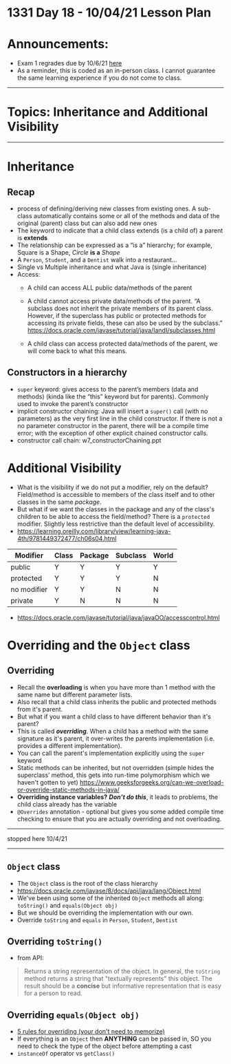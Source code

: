 # 1331 Day 18 - 10/04/21 Lesson Plan

# Announcements:
- Exam 1 regrades due by 10/6/21 [here](https://forms.office.com/Pages/ResponsePage.aspx?id=u5ghSHuuJUuLem1_Mvqgg116w8wwfSRJtFsYJ4T2CRtUOEhDQ1MzV1hHSldWR0g3UFRFVENIQzBPNiQlQCN0PWcu)
- As a reminder, this is coded as an in-person class. I cannot guarantee the same learning experience if you do not come to class.

---

# Topics: Inheritance and Additional Visibility

---

# Inheritance
## Recap
- process of defining/deriving new classes from existing ones. A sub-class automatically contains some or all of the methods and data of the original (parent) class but can also add new ones
- The keyword to indicate that a child class extends (is a child of) a parent is **extends**
- The relationship can be expressed as a “is a” hierarchy; for example, Square is a Shape, *Circle* **is a** *Shape*
- A `Person`, `Student`, and a `Dentist` walk into a restaurant...
- Single vs Multiple inheritance and what Java is (single inheritance)
- Access:
    - A child can access ALL public data/methods of the parent

    - A child cannot access private data/methods of the parent. “A subclass does not inherit the private members of its parent class. However, if the superclass has public or protected methods for accessing its private fields, these can also be used by the subclass.” https://docs.oracle.com/javase/tutorial/java/IandI/subclasses.html  

    - A child class can access protected data/methods of the parent, we will come back to what this means.
## Constructors in a hierarchy
- `super` keyword: gives access to the parent’s members (data and methods) (kinda like the “this” keyword but for parents). Commonly used to invoke the parent’s constructor
- implicit constructor chaining: Java will insert a `super()` call (with no parameters) as the very first line in the child constructor. If there is not a no parameter constructor in the parent, there will be a compile time error; with the exception of other explicit chained constructor calls.
- constructor call chain: w7_constructorChaining.ppt


# Additional Visibility
- What is the visibility if we do not put a modifier, rely on the default? Field/method is accessible to members of the class itself and to other classes in the same *package*.
- But what if we want the classes in the package and any of the class's children to be able to access the field/method? There is a `protected` modifier. Slightly less restrictive than the default level of accessibility.
- https://learning.oreilly.com/library/view/learning-java-4th/9781449372477/ch06s04.html


|Modifier 	|Class 	| Package 	|Subclass 	|World|
| --- | --- | --- | --- | --- |
|public 	|Y 	|Y 	|Y 	|Y|
|protected 	|Y 	|Y 	|Y 	|N|
|no modifier 	|Y 	|Y 	|N 	|N|
|private 	|Y 	|N 	|N 	|N|

- https://docs.oracle.com/javase/tutorial/java/javaOO/accesscontrol.html

# Overriding and the `Object` class
## Overriding
- Recall the **overloading** is when you have more than 1 method with the same name but different parameter lists.
- Also recall that a child class inherits the public and protected methods from it's parent.
- But what if you want a child class to have different behavior than it's parent?
- This is called ***overriding***. When a child has a method with the same signature as it's parent, it over-writes the parents implementation (i.e. provides a different implementation).
- You can call the parent's implementation explicitly using the `super` keyword
- Static methods can be inherited, but not overridden (simple hides the superclass’ method, this gets into run-time polymorphism which we haven't gotten to yet) https://www.geeksforgeeks.org/can-we-overload-or-override-static-methods-in-java/
- **Overriding instance variables?** ***Don’t do this***, it leads to problems, the child class already has the variable
- `@Overrides` annotation - optional but gives you some added compile time checking to ensure that you are actually overriding and not overloading.

---

stopped here 10/4/21

--- 
## `Object` class
- The `Object` class is the root of the class hierarchy
- https://docs.oracle.com/javase/8/docs/api/java/lang/Object.html
- We've been using some of the inherited `Object` methods all along: `toString()` and `equals(Object obj)`
- But we should be overriding the implementation with our own.
- Override `toString` and `equals` in `Person`, `Student`, `Dentist`
## Overriding `toString()`
- from API:
> Returns a string representation of the object. In general, the `toString` method returns a string that "textually represents" this object.  The result should be a **concise** but informative representation that is easy for a person to read.

## Overriding `equals(Object obj)`
- [5 rules for overriding (your don't need to memorize)]( https://medium.com/codelog/5-rules-for-overriding-equal-method-effective-java-notes-16168981374)
- If everything is an `Object` then **ANYTHING** can be passed in, SO you need to check the type of the object before attempting a cast
- `instanceOf` operator vs `getClass()`
